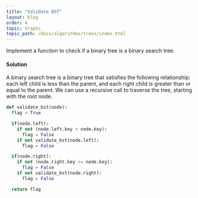```yaml
---
title: "Validate BST"
layout: blog
order: 4
topic: Graphs
topic_path: /docs/algorithms/trees/index.html
---
```

Implement a function to check if a binary tree is a binary search tree.

#### Solution
A binary search tree is a binary tree that satisfies the following relationship: each left child is less than the parent, and each right child is greater than or equal to the parent. We can use a recursive call to traverse the tree, starting with the root node.

```python
def validate_bst(node):
  flag = True

  if(node.left):
    if not (node.left.key < node.key):
      flag = False
    if not validate_bst(node.left):
      flag = False

  if(node.right):
    if not (node.right.key >= node.key):
      flag = False
    if not validate_bst(node.right):
      flag = False

  return flag
```